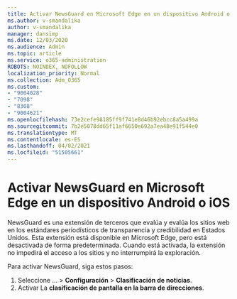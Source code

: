 ```yaml
---
title: Activar NewsGuard en Microsoft Edge en un dispositivo Android o iOS
ms.author: v-smandalika
author: v-smandalika
manager: dansimp
ms.date: 12/03/2020
ms.audience: Admin
ms.topic: article
ms.service: o365-administration
ROBOTS: NOINDEX, NOFOLLOW
localization_priority: Normal
ms.collection: Adm_O365
ms.custom:
- "9004028"
- "7098"
- "8308"
- "9004621"
ms.openlocfilehash: 73e2cefe98185ff9f741e8d46b92ebcc8a5a499a
ms.sourcegitcommit: 7b2e5078dd65f11af6650e692a7ea48e91f544e0
ms.translationtype: MT
ms.contentlocale: es-ES
ms.lasthandoff: 04/02/2021
ms.locfileid: "51505661"
---
```

# <a name="turn-on-newsguard-in-microsoft-edge-on-an-android-or-ios-device"></a>Activar NewsGuard en Microsoft Edge en un dispositivo Android o iOS

NewsGuard es una extensión de terceros que evalúa y evalúa los sitios web en los estándares periodísticos de transparencia y credibilidad en Estados Unidos. Esta extensión está disponible en Microsoft Edge, pero está desactivada de forma predeterminada. Cuando está activada, la extensión no impedirá el acceso a los sitios y no interrumpirá la exploración.

Para activar NewsGuard, siga estos pasos:
1. Seleccione ... > **Configuración**  >  **Clasificación de noticias**.
2. Activar La **clasificación de pantalla en la barra de direcciones**.
